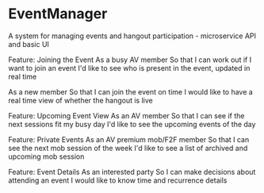 # EventManager
A system for managing events and hangout participation - microservice API and basic UI


Feature: Joining the Event
  As a busy AV member
  So that I can work out if I want to join an event
  I'd like to see who is present in the event, updated in real time
  
  As a new member
  So that I can join the event on time
  I would like to have a real time view of whether the hangout is live

Feature: Upcoming Event View
   As an AV member
   So that I can see if the next sessions fit my busy day
  I'd like to see the upcoming events of the day

Feature: Private Events
  As an AV premium mob/F2F member
  So that I can see the next mob session of the week
  I'd like to see a list of archived and upcoming mob session

Feature: Event Details
  As an interested party
  So I can make decisions about attending an event
  I would like to know time and recurrence details
